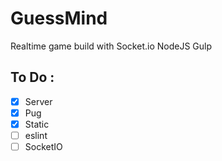 # GuessMind

Realtime game build with Socket.io NodeJS Gulp

## To Do :
- [x] Server
- [x] Pug
- [x] Static
- [ ] eslint
- [ ] SocketIO